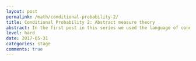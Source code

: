 ```yaml
---
layout: post
permalink: /math/conditional-probability-2/
title: Conditional Probability 2: Abstract measure theory 
abstract: In the first post in this series we used the language of conditional probability to formulate Bayes' rule, a statistical tool at the front line of modern mathematical modelling.  In this post we will expose some cracks in this language - cracks which require the full power of the modern measure-theoretic foundation for probability to be sealed.
level: hard
date: 2017-05-31
categories: stage
comments: true
---
```


